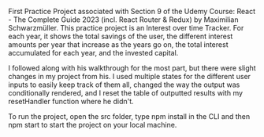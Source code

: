 First Practice Project associated with Section 9 of the Udemy Course: React - The Complete Guide 2023 (incl. React Router & Redux) by Maximilian Schwarzmüller. This practice project is an Interest over time Tracker. For each year, it shows the total savings of the user, the different interest amounts per year that increase as the years go on, the total interest accumulated for each year, and the invested capital.

I followed along with his walkthrough for the most part, but there were slight changes in my project from his. I used multiple states for the different user inputs to easily keep track of them all, changed the way the output was conditionally rendered, and I reset the table of outputted results with my resetHandler function where he didn't.

To run the project, open the src folder, type npm install in the CLI and then npm start to start the project on your local machine.
